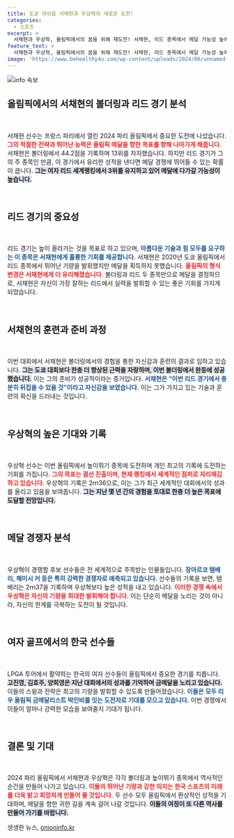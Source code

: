 ```yaml
---
title: 도쿄 아쉬움 서채현과 우상혁의 새로운 도전!
categories:
  - 스포츠
excerpt: >
  서채현과 우상혁, 올림픽에서의 꿈을 위해 재도전! 서채현, 리드 종목에서 메달 가능성 높여가며 역전 노리고, 우상혁은 개인 최고기록을 경신할지 주목된다. 이들의 열정과 도전, 결과는 어떻게 될까?
feature_text: >
  서채현과 우상혁, 올림픽에서의 꿈을 위해 재도전! 서채현, 리드 종목에서 메달 가능성 높여가며 역전 노리고, 우상혁은 개인 최고기록을 경신할지 주목된다. 이들의 열정과 도전, 결과는 어떻게 될까?
image: 'https://www.behealthy4u.com/wp-content/uploads/2024/06/unnamed-file.png'
---
```


<p><img src="https://www.behealthy4u.com/wp-content/uploads/2024/06/unnamed-file.png" alt="info 속보" /></p>

<h2 data-ke-size="size26">올림픽에서의 서채현의 볼더링과 리드 경기 분석</h2>

<p data-ke-size="size16">&nbsp;</p>

<p>서채현 선수는 프랑스 파리에서 열린 2024 파리 올림픽에서 중요한 도전에 나섰습니다. <b><span style="color: #ee2323;">그의 적절한 전략과 뛰어난 능력은 올림픽 메달을 향한 목표를 향해 나아가게 해줍니다.</span></b> 서채현은 볼더링에서 44.2점을 기록하며 13위를 차지했습니다. 하지만 리드 경기가 그의 주 종목인 만큼, 이 경기에서 유리한 성적을 낸다면 메달 경쟁에 뛰어들 수 있는 확률이 큽니다. <b><span style="background-color: #21538527;">그는 여자 리드 세계랭킹에서 3위를 유지하고 있어 메달에 다가갈 가능성이 높습니다.</span></b> </p>

<p data-ke-size="size16">&nbsp;</p>

<h2 data-ke-size="size26">리드 경기의 중요성</h2>

<p data-ke-size="size16">&nbsp;</p>

<p>리드 경기는 높이 올라가는 것을 목표로 하고 있으며, <b><span style="color: #1a5490;">아름다운 기술과 힘 모두를 요구하는 이 종목은 서채현에게 훌륭한 기회를 제공합니다.</span></b> 서채현은 2020년 도쿄 올림픽에서 리드 종목에서 뛰어난 기량을 발휘했지만 메달을 획득하지 못했습니다. <b><span style="color: #ee2323;">올림픽의 형식 변경은 서채현에게 더 유리해졌습니다.</span></b> 볼더링과 리드 두 종목만으로 메달을 결정하므로, 서채현은 자신이 가장 잘하는 리드에서 실력을 발휘할 수 있는 좋은 기회를 가지게 되었습니다. </p>

<p data-ke-size="size16">&nbsp;</p>

<h2 data-ke-size="size26">서채현의 훈련과 준비 과정</h2>

<p data-ke-size="size16">&nbsp;</p>

<p>이번 대회에서 서채현은 볼더링에서의 경험을 통한 자신감과 훈련의 결과로 임하고 있습니다. <b><span style="background-color: #21538527;">그는 도쿄 대회보다 한층 더 향상된 근력을 자랑하며, 이번 볼더링에서 완등에 성공했습니다.</span></b> 이는 그의 준비가 성공적이라는 증거입니다. <b><span style="color: #1a5490;">서채현은 “이번 리드 경기에서 충분히 뒤집을 수 있을 것”이라고 자신감을 보였습니다.</span></b> 이는 그가 가지고 있는 기술과 훈련의 확신을 드러내는 것입니다. </p>

<p data-ke-size="size16">&nbsp;</p>

<h2 data-ke-size="size26">우상혁의 높은 기대와 기록</h2>

<p data-ke-size="size16">&nbsp;</p>

<p>우상혁 선수는 이번 올림픽에서 높이뛰기 종목에 도전하며 개인 최고의 기록에 도전하는 기회를 가집니다. <b><span style="color: #ee2323;">그의 목표는 결선 진출이며, 현재 랭킹에서 세계적인 점퍼로 자리매김하고 있습니다.</span></b> 우상혁의 기록은 2ｍ36으로, 이는 그가 최근 세계적인 대회에서의 성과를 올리고 있음을 보여줍니다. <b><span style="background-color: #21538527;">그는 지난 몇 년 간의 경험을 토대로 한층 더 높은 목표에 도달할 전망입니다.</span></b> </p>

<p data-ke-size="size16">&nbsp;</p>

<h2 data-ke-size="size26">메달 경쟁자 분석</h2>

<p data-ke-size="size16">&nbsp;</p>

<p>우상혁이 경쟁할 후보 선수들은 전 세계적으로 주목받는 인물들입니다. <b><span style="color: #1a5490;">장마르코 탬베리, 해미시 커 등은 특히 강력한 경쟁자로 예측되고 있습니다.</span></b> 선수들의 기록을 보면, 탬베리는 2ｍ37을 기록하며 우상혁보다 높은 성적을 내고 있습니다. <b><span style="color: #ee2323;">이러한 경쟁 속에서 우상혁은 자신의 기량을 최대한 발휘해야 합니다.</span></b> 이는 단순히 메달을 노리는 것이 아니라, 자신의 한계를 극복하는 도전이 될 것입니다. </p>

<p data-ke-size="size16">&nbsp;</p>

<h2 data-ke-size="size26">여자 골프에서의 한국 선수들</h2>

<p data-ke-size="size16">&nbsp;</p>

<p>LPGA 투어에서 활약하는 한국의 여자 선수들이 올림픽에서 중요한 경기를 치릅니다. <b><span style="background-color: #21538527;">고진영, 김효주, 양희영은 지난 대회에서의 성과를 기억하며 금메달을 노리고 있습니다.</span></b> 이들의 스윙과 전략은 최고의 기량을 발휘할 수 있도록 만들어졌습니다. <b><span style="color: #1a5490;">이들은 모두 리우 올림픽 금메달리스트 박인비를 잇는 도전자로 기대를 모으고 있습니다.</span></b> 이번 경쟁에서 이들이 얼마나 강력한 모습을 보여줄지 기대가 됩니다. </p>

<p data-ke-size="size16">&nbsp;</p>

<h2 data-ke-size="size26">결론 및 기대</h2>

<p data-ke-size="size16">&nbsp;</p>

<p>2024 파리 올림픽에서 서채현과 우상혁은 각각 볼더링과 높이뛰기 종목에서 역사적인 순간을 만들어 나가고 있습니다. <b><span style="color: #ee2323;">이들의 뛰어난 기량과 강한 의지는 한국 스포츠의 미래를 더욱 밝고 희망차게 만들어 줄 것입니다.</span></b> 두 선수 모두 올림픽에서 환상적인 성적을 기대하며, 메달을 향한 귀한 길을 계속 걸어 나갈 것입니다. <b><span style="background-color: #21538527;">이들의 여정이 또 다른 역사를 만들어 가기를 바랍니다.</span></b></p>
생생한 뉴스, <a href="https://onioninfo.kr" rel="dofollow">onioninfo.kr</a>



